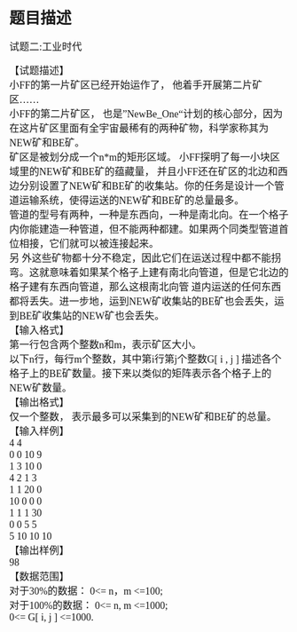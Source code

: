# 题目描述


<p>
	<span style="font-family:Microsoft YaHei;font-size:18px;">试题二:工业时代 </span><br/>
<br/>
<span style="font-family:Microsoft YaHei;font-size:18px;">【试题描述】 </span><br/>
<span style="font-family:Microsoft YaHei;font-size:18px;">小FF的第一片矿区已经开始运作了， 他着手开展第二片矿区…… </span><br/>
<span style="font-family:Microsoft YaHei;font-size:18px;">小FF的第二片矿区， 也是”NewBe_One“计划的核心部分，因为在这片矿区里面有全宇宙最稀有的两种矿物，科学家称其为NEW矿和BE矿。 </span><br/>
<span style="font-family:Microsoft YaHei;font-size:18px;">矿区是被划分成一个n*m的矩形区域。 小FF探明了每一小块区域里的NEW矿和BE矿的蕴藏量， 并且小FF还在矿区的北边和西边分别设置了NEW矿和BE矿的收集站。你的任务是设计一个管道运输系统，使得运送的NEW矿和BE矿的总量最多。 </span><br/>
<span style="font-family:Microsoft YaHei;font-size:18px;">管道的型号有两种，一种是东西向，一种是南北向。在一个格子内你能建造一种管道，但不能两种都建。如果两个同类型管道首位相接，它们就可以被连接起来。 </span><br/>
<span style="font-family:Microsoft YaHei;font-size:18px;">另
外这些矿物都十分不稳定，因此它们在运送过程中都不能拐弯。这就意味着如果某个格子上建有南北向管道，但是它北边的格子建有东西向管道，那么这根南北向管
道内运送的任何东西都将丢失。进一步地，运到NEW矿收集站的BE矿也会丢失，运到BE矿收集站的NEW矿也会丢失。 </span><br/>
<span style="font-family:Microsoft YaHei;font-size:18px;"></span><img src="/upload/image/20120814/20120814171046_77637.png" alt=""/><br/>
<span style="font-family:Microsoft YaHei;font-size:18px;">【输入格式】 </span><br/>
<span style="font-family:Microsoft YaHei;font-size:18px;">第一行包含两个整数n和m，表示矿区大小。 </span><br/>
<span style="font-family:Microsoft YaHei;font-size:18px;">以下n行，每行m个整数，其中第i行第j个整数G[ i , j ] 描述各个格子上的BE矿数量。接下来以类似的矩阵表示各个格子上的NEW矿数量。 </span><br/>
<span style="font-family:Microsoft YaHei;font-size:18px;">【输出格式】 </span><br/>
<span style="font-family:Microsoft YaHei;font-size:18px;">仅一个整数， 表示最多可以采集到的NEW矿和BE矿的总量。 </span><br/>
<span style="font-family:Microsoft YaHei;font-size:18px;">【输入样例】 </span><br/>
<span style="font-family:Microsoft YaHei;font-size:18px;">4 4 </span><br/>
<span style="font-family:Microsoft YaHei;font-size:18px;">0 0 10 9 </span><br/>
<span style="font-family:Microsoft YaHei;font-size:18px;">1 3 10 0 </span><br/>
<span style="font-family:Microsoft YaHei;font-size:18px;">4 2 1 3 </span><br/>
<span style="font-family:Microsoft YaHei;font-size:18px;">1 1 20 0 </span><br/>
<span style="font-family:Microsoft YaHei;font-size:18px;">10 0 0 0 </span><br/>
<span style="font-family:Microsoft YaHei;font-size:18px;">1 1 1 30 </span><br/>
<span style="font-family:Microsoft YaHei;font-size:18px;">0 0 5 5 </span><br/>
<span style="font-family:Microsoft YaHei;font-size:18px;">5 10 10 10 </span><br/>
<span style="font-family:Microsoft YaHei;font-size:18px;">【输出样例】 </span><br/>
<span style="font-family:Microsoft YaHei;font-size:18px;">98 </span><br/>
<span style="font-family:Microsoft YaHei;font-size:18px;">【数据范围】 </span><br/>
<span style="font-family:Microsoft YaHei;font-size:18px;">对于30%的数据： 0&lt;= n，m &lt;=100; </span><br/>
<span style="font-family:Microsoft YaHei;font-size:18px;">对于100%的数据： 0&lt;= n, m &lt;=1000; </span><br/>
<span style="font-family:Microsoft YaHei;font-size:18px;">0&lt;= G[ i, j ] &lt;=1000.</span> 
</p>
